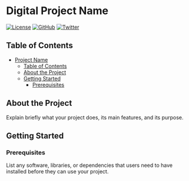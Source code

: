 # Digital Project Name

[![License](https://img.shields.io/badge/license-MIT-Green.svg)](LICENSE.md)
[![GitHub](https://img.shields.io/badge/GitHub-Mrgraphics215-Red.svg)](https://github.com/your-username)
[![Twitter](https://img.shields.io/twitter/follow/Socreativity1)](https://twitter.com/your_twitter_handle)
## Table of Contents

- [Project Name](#project-name)
  - [Table of Contents](#table-of-contents)
  - [About the Project](#about-the-project)
  - [Getting Started](#getting-started)
    - [Prerequisites](#prerequisites)


## About the Project

Explain briefly what your project does, its main features, and its purpose.

## Getting Started

### Prerequisites

List any software, libraries, or dependencies that users need to have installed before they can use your project.

